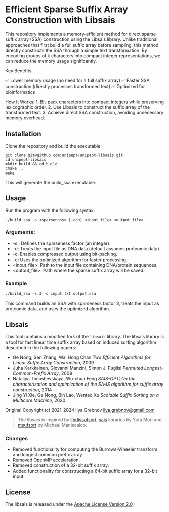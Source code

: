 # Efficient Sparse Suffix Array Construction with Libsais

This repository implements a memory-efficient method for direct sparse suffix array (SSA) construction using the Libsais library. Unlike traditional approaches that first build a full suffix array before sampling, this method directly constructs the SSA through a simple text transformation. By encoding groups of k characters into compact integer representations, we can reduce the memory usage significantly.

Key Benefits:

✅ Lower memory usage (no need for a full suffix array)
✅ Faster SSA construction (directly processes transformed text)
✅ Optimized for bioinformatics

How It Works:
	1.	Bit-pack characters into compact integers while preserving lexicographic order.
	2.	Use Libsais to construct the suffix array of the transformed text.
	3.	Achieve direct SSA construction, avoiding unnecessary memory overhead.

## Installation
Clone the repository and build the executable:
```
git clone git@github.com:unipept/unipept-libsais.git
cd unipept-libsais
mkdir build && cd build
cmake ..
make
```
This will generate the build_ssa executable.

## Usage
Run the program with the following syntax:
```
./build_ssa -s <sparseness> [-cdo] <input_file> <output_file>
```
### Arguments:
* -s <sparseness>: Defines the sparseness factor (an integer).
* -d: Treats the input file as DNA data (default assumes proteomic data).
* -c: Enables compressed output using bit-packing.
* -o: Uses the optimized algorithm for faster processing.
* <input_file>: Path to the input file containing DNA/protein sequences.
* <output_file>: Path where the sparse suffix array will be saved.

### Example
```
./build_ssa -s 3 -o input.txt output.ssa
```
This command builds an SSA with sparseness factor 3, treats the input as proteomic data, and uses the optimized algorithm.

## Libsais
This tool contains a modified fork of the `libsais` library. The libsais library is a tool for fast linear time suffix array based on induced sorting algorithm described in the following papers: 
* Ge Nong, Sen Zhang, Wai Hong Chan *Two Efficient Algorithms for Linear Suffix Array Construction*, 2009
* Juha Karkkainen, Giovanni Manzini, Simon J. Puglisi *Permuted Longest-Common-Prefix Array*, 2009
* Nataliya Timoshevskaya, Wu-chun Feng *SAIS-OPT: On the characterization and optimization of the SA-IS algorithm for suffix array construction*, 2014
* Jing Yi Xie, Ge Nong, Bin Lao, Wentao Xu *Scalable Suffix Sorting on a Multicore Machine*, 2020

Original Copyright (c) 2021-2024 Ilya Grebnov <ilya.grebnov@gmail.com>

>The libsais is inspired by [libdivsufsort](https://github.com/y-256/libdivsufsort), [sais](https://sites.google.com/site/yuta256/sais) libraries by Yuta Mori and [msufsort](https://github.com/michaelmaniscalco/msufsort) by Michael Maniscalco.

### Changes
* Removed functionality for computing the Burrows-Wheeler transform and longest common prefix array.
* Removed OpenMP acceleration.
* Removed construction of a 32-bit suffix array.
* Added functionality for contstructing a 64-bit suffix array for a 32-bit input.

## License
The libsais is released under the [Apache License Version 2.0](LICENSE "Apache license")
